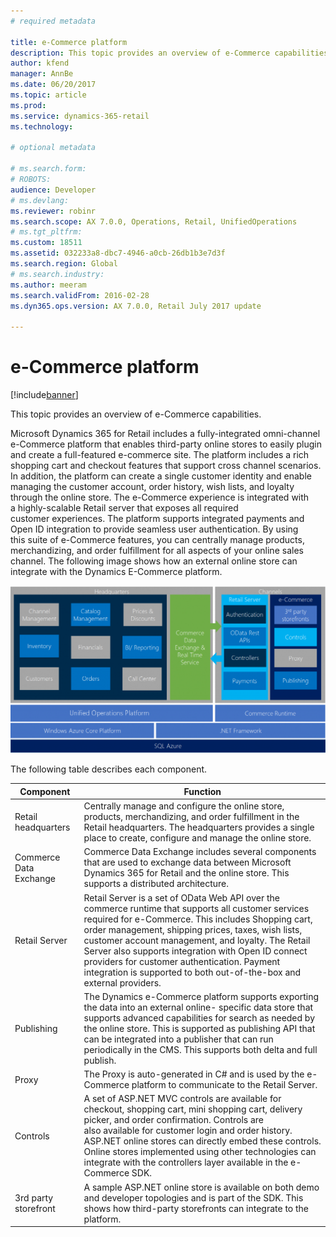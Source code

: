 ```yaml
---
# required metadata

title: e-Commerce platform
description: This topic provides an overview of e-Commerce capabilities.
author: kfend
manager: AnnBe
ms.date: 06/20/2017
ms.topic: article
ms.prod: 
ms.service: dynamics-365-retail
ms.technology: 

# optional metadata

# ms.search.form: 
# ROBOTS: 
audience: Developer
# ms.devlang: 
ms.reviewer: robinr
ms.search.scope: AX 7.0.0, Operations, Retail, UnifiedOperations
# ms.tgt_pltfrm: 
ms.custom: 18511
ms.assetid: 032233a8-dbc7-4946-a0cb-26db1b3e7d3f
ms.search.region: Global
# ms.search.industry: 
ms.author: meeram
ms.search.validFrom: 2016-02-28
ms.dyn365.ops.version: AX 7.0.0, Retail July 2017 update

---
```


# e-Commerce platform

[!include[banner](../includes/banner.md)]


This topic provides an overview of e-Commerce capabilities.

Microsoft Dynamics 365 for Retail includes a fully-integrated omni-channel e-Commerce platform that enables third-party online stores to easily plugin and create a full-featured e-commerce site. The platform includes a rich shopping cart and checkout features that support cross channel scenarios. In addition, the platform can create a single customer identity and enable managing the customer account, order history, wish lists, and loyalty through the online store. The e-Commerce experience is integrated with a highly-scalable Retail server that exposes all required customer experiences. The platform supports integrated payments and Open ID integration to provide seamless user authentication. By using this suite of e-Commerce features, you can centrally manage products, merchandizing, and order fulfillment for all aspects of your online sales channel. The following image shows how an external online store can integrate with the Dynamics E-Commerce platform. 

[![ECommerceUpdated](./media/ecommerceupdated-1024x545.png)](./media/ecommerceupdated.png) 

The following table describes each component.

| **Component**          | **Function**                                                                                                                                                                                                                                                                                                                                                                                                                                        |
|------------------------|-----------------------------------------------------------------------------------------------------------------------------------------------------------------------------------------------------------------------------------------------------------------------------------------------------------------------------------------------------------------------------------------------------------------------------------------------------|
| Retail headquarters    | Centrally manage and configure the online store, products, merchandizing, and order fulfillment in the Retail headquarters. The headquarters provides a single place to create, configure and manage the online store.                                                                                                                                                                                                                              |
| Commerce Data Exchange | Commerce Data Exchange includes several components that are used to exchange data between Microsoft Dynamics 365 for Retail and the online store. This supports a distributed architecture.                                                                                                                                                                                                                                                     |
| Retail Server          | Retail Server is a set of OData Web API over the commerce runtime that supports all customer services required for e-Commerce. This includes Shopping cart, order management, shipping prices, taxes, wish lists, customer account management, and loyalty. The Retail Server also supports integration with Open ID connect providers for customer authentication. Payment integration is supported to both out-of-the-box and external providers. |
| Publishing             | The Dynamics e-Commerce platform supports exporting the data into an external online- specific data store that supports advanced capabilities for search as needed by the online store. This is supported as publishing API that can be integrated into a publisher that can run periodically in the CMS. This supports both delta and full publish.                                                               |
| Proxy                  | The Proxy is auto-generated in C\# and is used by the e-Commerce platform to communicate to the Retail Server.                                                                                                                                                                                                                                                                                                                                      |
| Controls               | A set of ASP.NET MVC controls are available for checkout, shopping cart, mini shopping cart, delivery picker, and order confirmation. Controls are also available for customer login and order history. ASP.NET online stores can directly embed these controls. Online stores implemented using other technologies can integrate with the controllers layer available in the e-Commerce SDK.                                                       |
| 3rd party storefront   | A sample ASP.NET online store is available on both demo and developer topologies and is part of the SDK. This shows how third-party storefronts can integrate to the platform.                                                                                                                                                                                                                                                                      |





